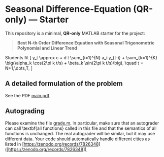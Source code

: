 # Seasonal Difference-Equation (QR-only) — Starter

This repository is a minimal, **QR-only** MATLAB starter for the project:

> **Best N-th Order Difference Equation with Seasonal Trigonometric Polynomial and Linear Trend**

Students fit
\[
y_t \approx c + d t \sum_{i=1}^{N} a_i y_{t-i} + \sum_{k=1}^{K} \big(\alpha_k \cos(2\pi k t/s) + \beta_k \sin(2\pi k t/s)\big),
\quad t = N+1,\dots,T,
\]

## A detailed formulation of the problem
See the PDF [main.pdf](./problem/main.pdf)

## Autograding

Please examine the file [grade.m](./scripts/grade.m).
In particular, make sure that an autograder can call \textbf{all functions}
called in this file and that the semantics of all functions is unchanged.
The real autograder will be similar, but it may use different data. Your
code should automatically handle different cities as listed in
[https://zenodo.org/records/7826348]([https://zenodo.org/records/7826348])


